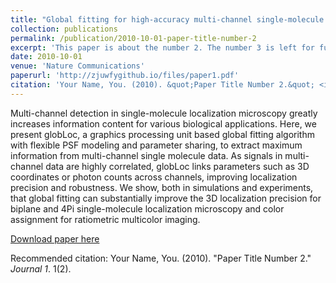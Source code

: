 ```yaml
---
title: "Global fitting for high-accuracy multi-channel single-molecule localization"
collection: publications
permalink: /publication/2010-10-01-paper-title-number-2
excerpt: 'This paper is about the number 2. The number 3 is left for future work.'
date: 2010-10-01
venue: 'Nature Communications'
paperurl: 'http://zjuwfygithub.io/files/paper1.pdf'
citation: 'Your Name, You. (2010). &quot;Paper Title Number 2.&quot; <i>Journal 1</i>. 1(2).'
---
```

Multi-channel detection in single-molecule localization microscopy greatly increases information content for various biological applications. Here, we present globLoc, a graphics processing unit based global fitting algorithm with flexible PSF modeling and parameter sharing, to extract maximum information from multi-channel single molecule data. As signals in multi-channel data are highly correlated, globLoc links parameters such as 3D coordinates or photon counts across channels, improving localization precision and robustness. We show, both in simulations and experiments, that global fitting can substantially improve the 3D localization precision for biplane and 4Pi single-molecule localization microscopy and color assignment for ratiometric multicolor imaging.

[Download paper here](http://zjuwfy.github.io/files/paper1.pdf)

Recommended citation: Your Name, You. (2010). "Paper Title Number 2." <i>Journal 1</i>. 1(2).
